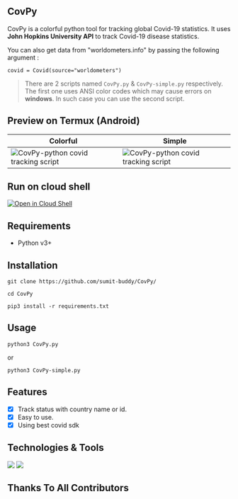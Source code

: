 ## CovPy
CovPy is a colorful python tool for tracking global Covid-19 statistics.
It uses **John Hopkins University API** to track Covid-19 disease statistics.

You can also get data from "worldometers.info" by passing the following argument :
```
covid = Covid(source="worldometers")
```

> There are 2 scripts named `CovPy.py` & `CovPy-simple.py` respectively. The first one uses ANSI color codes which may cause errors on **windows**. In such case you can use the second script.

## Preview on Termux (Android)

| Colorful | Simple |
|---| --- |
| ![CovPy-python covid tracking script](https://raw.githubusercontent.com/sumit-buddy/CovPy/main/img/CovPy-colorful.jpg) | ![CovPy-python covid tracking script](https://raw.githubusercontent.com/sumit-buddy/CovPy/main/img/CovPy-simple.jpg) |

## Run on cloud shell
[![Open in Cloud Shell](https://gstatic.com/cloudssh/images/open-btn.svg)](https://ssh.cloud.google.com/cloudshell/editor?cloudshell_git_repo=https%3A%2F%2Fgithub.com%2FSumit-buddy%2FCovPy)

## Requirements
- Python v3+<br>

## Installation
```
git clone https://github.com/sumit-buddy/CovPy/

cd CovPy

pip3 install -r requirements.txt
```

## Usage
```
python3 CovPy.py
```
or
```
python3 CovPy-simple.py
```

## Features
- [x] Track status with country name or id.
- [x] Easy to use.
- [x] Using best covid sdk

## Technologies & Tools
![](https://img.shields.io/badge/OS-Linux-informational?style=flat&logo=linux&logoColor=white&color=2bbc8a)
![](https://img.shields.io/badge/Code-Python-informational?style=flat&logo=python&logoColor=white&color=2bbc8a)

## Thanks To All Contributors
